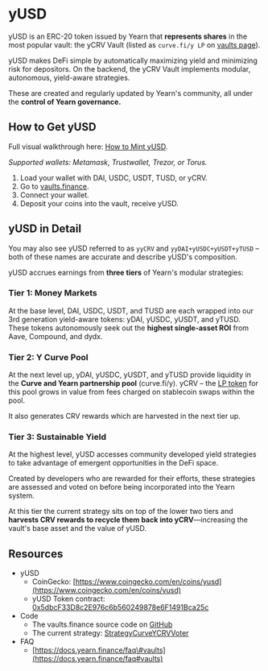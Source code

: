 # yUSD

yUSD is an ERC-20 token issued by Yearn that **represents shares** in the most popular vault: the yCRV Vault \(listed as `curve.fi/y LP` on [vaults page](https://yearn.finance/vaults)\).

yUSD makes DeFi simple by automatically maximizing yield and minimizing risk for depositors. On the backend, the yCRV Vault implements modular, autonomous, yield-aware strategies.

These are created and regularly updated by Yearn's community, all under the **control of Yearn governance.**

## How to Get yUSD

Full visual walkthrough here: [How to Mint yUSD](how-to-guides/how-to-mint-yusd.md).

_Supported wallets: Metamask, Trustwallet, Trezor, or Torus._

1. Load your wallet with DAI, USDC, USDT, TUSD, or yCRV.
2. Go to [vaults.finance](https://vaults.finance/).
3. Connect your wallet.
4. Deposit your coins into the vault, receive yUSD.

## yUSD in Detail

You may also see yUSD referred to as `yyCRV` and `yyDAI+yUSDC+yUSDT+yTUSD` – both of these names are accurate and describe yUSD's composition.

yUSD accrues earnings from **three tiers** of Yearn's modular strategies:

### Tier 1: Money Markets

At the base level, DAI, USDC, USDT, and TUSD are each wrapped into our 3rd generation yield-aware tokens: yDAI, yUSDC, yUSDT, and yTUSD. These tokens autonomously seek out the **highest single-asset ROI** from Aave, Compound, and dydx.

### Tier 2: Y Curve Pool

At the next level up, yDAI, yUSDC, yUSDT, and yTUSD provide liquidity in the **Curve and Yearn partnership pool** \(curve.fi/y\). yCRV – the [LP token](https://docs.yearn.finance/defi-glossary#liquidity-providers) for this pool grows in value from fees charged on stablecoin swaps within the pool.

It also generates  CRV rewards which are harvested in the next tier up.

### Tier 3: Sustainable Yield

At the highest level, yUSD accesses community developed yield strategies to take advantage of emergent opportunities in the DeFi space.

Created by developers who are rewarded for their efforts, these strategies are assessed and voted on before being incorporated into the Yearn system.

At this tier the current strategy sits on top of the lower two tiers and **harvests CRV rewards to recycle them back into yCRV**—increasing the vault's base asset and the value of yUSD.

## Resources

- yUSD
  - CoinGecko: [https://www.coingecko.com/en/coins/yusd](https://www.coingecko.com/en/coins/yusd)
  - yUSD Token contract: [0x5dbcF33D8c2E976c6b560249878e6F1491Bca25c](https://etherscan.io/address/0x5dbcF33D8c2E976c6b560249878e6F1491Bca25c)
- Code
  - The vaults.finance source code on [GitHub](https://github.com/banteg/yearn-recycle)
  - The current strategy: [StrategyCurveYCRVVoter](https://etherscan.io/address/0xc999fb87AcA383A63D804A575396F65A55aa5aC8#code)
- FAQ
  - [https://docs.yearn.finance/faq\#vaults](https://docs.yearn.finance/faq#vaults)
  